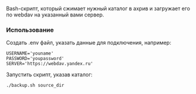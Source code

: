 Bash-скрипт, который сжимает нужный каталог в ахрив и загружает его по webdav на указанный вами сервер.

### Использование

Создать .env файл, указать данные для подключения, например:
```
USERNAME='youname'
PASSWORD='youpassword'
SERVER='https://webdav.yandex.ru'
```

Запустить скрипт, указав каталог:
```
./backup.sh source_dir
```